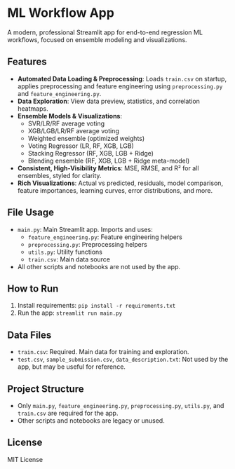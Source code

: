 # ML Workflow App

A modern, professional Streamlit app for end-to-end regression ML workflows, focused on ensemble modeling and visualizations.

## Features
- **Automated Data Loading & Preprocessing**: Loads `train.csv` on startup, applies preprocessing and feature engineering using `preprocessing.py` and `feature_engineering.py`.
- **Data Exploration**: View data preview, statistics, and correlation heatmaps.
- **Ensemble Models & Visualizations**:
  - SVR/LR/RF average voting
  - XGB/LGB/LR/RF average voting
  - Weighted ensemble (optimized weights)
  - Voting Regressor (LR, RF, XGB, LGB)
  - Stacking Regressor (RF, XGB, LGB + Ridge)
  - Blending ensemble (RF, XGB, LGB + Ridge meta-model)
- **Consistent, High-Visibility Metrics**: MSE, RMSE, and R² for all ensembles, styled for clarity.
- **Rich Visualizations**: Actual vs predicted, residuals, model comparison, feature importances, learning curves, error distributions, and more.

## File Usage
- `main.py`: Main Streamlit app. Imports and uses:
  - `feature_engineering.py`: Feature engineering helpers
  - `preprocessing.py`: Preprocessing helpers
  - `utils.py`: Utility functions
  - `train.csv`: Main data source
- All other scripts and notebooks are not used by the app.

## How to Run
1. Install requirements: `pip install -r requirements.txt`
2. Run the app: `streamlit run main.py`

## Data Files
- `train.csv`: Required. Main data for training and exploration.
- `test.csv`, `sample_submission.csv`, `data_description.txt`: Not used by the app, but may be useful for reference.

## Project Structure
- Only `main.py`, `feature_engineering.py`, `preprocessing.py`, `utils.py`, and `train.csv` are required for the app.
- Other scripts and notebooks are legacy or unused.

## License
MIT License
